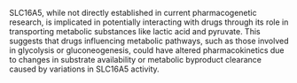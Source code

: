 SLC16A5, while not directly established in current pharmacogenetic research, is implicated in potentially interacting with drugs through its role in transporting metabolic substances like lactic acid and pyruvate. This suggests that drugs influencing metabolic pathways, such as those involved in glycolysis or gluconeogenesis, could have altered pharmacokinetics due to changes in substrate availability or metabolic byproduct clearance caused by variations in SLC16A5 activity.
